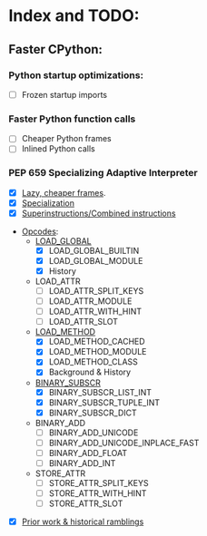 # Index and TODO:

## Faster CPython:

### Python startup optimizations:
- [ ] Frozen startup imports

### Faster Python function calls
- [ ] Cheaper Python frames
- [ ] Inlined Python calls

### PEP 659 Specializing Adaptive Interpreter
- [X] [Lazy, cheaper frames](./faster_cpython/lazy_frame.md).
- [X] [Specialization](./faster_cpython/pep_659/README.md)
- [X] [Superinstructions/Combined instructions](./faster_cpython/pep_659/README.md#superinstructionscombined-instructions)
- [Opcodes](./faster_cpython/pep_659/opcodes.md):
  - [LOAD_GLOBAL](./faster_cpython/pep_659/opcodes.md#load_global)
    - [X] LOAD_GLOBAL_BUILTIN
    - [X] LOAD_GLOBAL_MODULE
    - [X] History
  - LOAD_ATTR
    - [ ] LOAD_ATTR_SPLIT_KEYS
    - [ ] LOAD_ATTR_MODULE
    - [ ] LOAD_ATTR_WITH_HINT
    - [ ] LOAD_ATTR_SLOT
  - [LOAD_METHOD](./faster_cpython/pep_659/opcodes.md#load_method)
    - [X] LOAD_METHOD_CACHED
    - [X] LOAD_METHOD_MODULE
    - [X] LOAD_METHOD_CLASS
    - [X] Background & History 
  - [BINARY_SUBSCR](./faster_cpython/pep_659/opcodes.md#binary_subscr)
    - [X] BINARY_SUBSCR_LIST_INT
    - [X] BINARY_SUBSCR_TUPLE_INT
    - [X] BINARY_SUBSCR_DICT
  - BINARY_ADD
    - [ ] BINARY_ADD_UNICODE
    - [ ] BINARY_ADD_UNICODE_INPLACE_FAST
    - [ ] BINARY_ADD_FLOAT
    - [ ] BINARY_ADD_INT
  - STORE_ATTR
    - [ ] STORE_ATTR_SPLIT_KEYS
    - [ ] STORE_ATTR_WITH_HINT
    - [ ] STORE_ATTR_SLOT
- [X] [Prior work & historical ramblings](./faster_cpython/pep_659/ramblings.md)

